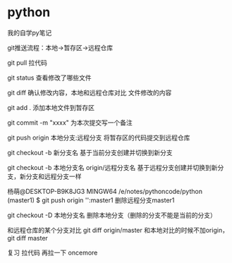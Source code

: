 # python
我的自学py笔记

git推送流程：本地->暂存区->远程仓库


git pull 拉代码

git status 查看修改了哪些文件

git diff 确认修改内容，本地和远程仓库对比 文件修改的内容

git add .  添加本地文件到暂存区

git commit -m "xxxx" 为本次提交写一个备注

git push origin 本地分支:远程分支  将暂存区的代码提交到远程仓库

git checkout -b 新分支名  基于当前分支创建并切换到新分支

git checkout -b 本地分支名 origin/远程分支名  基于远程分支创建并切换到新分支，新分支和远程分支一样

杨萌@DESKTOP-B9K8JG3 MINGW64 /e/notes/pythoncode/python (master1)
$ git push origin '':master1   删除远程分支master1  

git checkout -D 本地分支名   删除本地分支（删除的分支不能是当前的分支）

和远程仓库的某个分支对比 git diff origin/master 
和本地对比的时候不加origin， git diff master

复习
拉代码
再拉一下
oncemore
